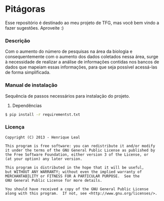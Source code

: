 Pitágoras
=========

Esse repositório é destinado ao meu projeto de TFG, mas você bem vindo a fazer sugestões. Aproveite :)

### Descrição

Com o aumento do número de pesquisas na área da biologia e consequentemente com o aumento dos dados coletados nessa área, surge à necessidade de realizar a análise de informações contidas nos bancos de dados que mapeiam essas informações, para que seja possível acessá-las de forma simplificada.

### Manual de instalação

Sequência de passos necessários para instalação do projeto.

1. Dependências

  ```sh
  $ pip install -r requirementst.txt
  ```

### Licença

```
Copyright (C) 2013 - Henrique Leal

This program is free software: you can redistribute it and/or modify
it under the terms of the GNU General Public License as published by
the Free Software Foundation, either version 3 of the License, or
(at your option) any later version.

This program is distributed in the hope that it will be useful,
but WITHOUT ANY WARRANTY; without even the implied warranty of
MERCHANTABILITY or FITNESS FOR A PARTICULAR PURPOSE.  See the
GNU General Public License for more details.

You should have received a copy of the GNU General Public License
along with this program.  If not, see <http://www.gnu.org/licenses/>.
```
